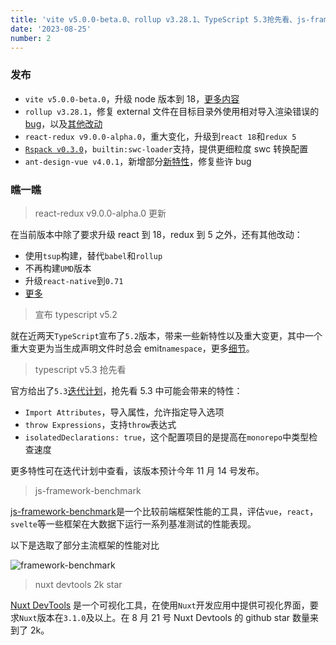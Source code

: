 ```yaml
---
title: 'vite v5.0.0-beta.0、rollup v3.28.1、TypeScript 5.3抢先看、js-framework-benchmark'
date: '2023-08-25'
number: 2
---
```


### 发布

- `vite v5.0.0-beta.0`，升级 node 版本到 18，[更多内容](https://github.com/vitejs/vite/blob/v5.0.0-beta.0/packages/vite/CHANGELOG.md)
- `rollup v3.28.1`，修复 external 文件在目标目录外使用相对导入渲染错误的[bug](https://github.com/rollup/rollup/pull/5099)，以及[其他改动](https://github.com/rollup/rollup/releases/tag/v3.28.1)
- `react-redux v9.0.0-alpha.0`，重大变化，升级到`react 18`和`redux 5`
- [`Rspack v0.3.0`](https://github.com/web-infra-dev/rspack/releases/tag/v0.3.0)，`builtin:swc-loader`支持，提供更细粒度 swc 转换配置
- `ant-design-vue v4.0.1`，新增部分[新特性](https://github.com/vueComponent/ant-design-vue/releases/tag/4.0.1)，修复些许 bug

### 瞧一瞧

> react-redux v9.0.0-alpha.0 更新

在当前版本中除了要求升级 react 到 18，redux 到 5 之外，还有其他改动：

- 使用`tsup`构建，替代`babel`和`rollup`
- 不再构建`UMD`版本
- 升级`react-native`到`0.71`
- [更多](https://github.com/reduxjs/react-redux/releases/tag/v9.0.0-alpha.0)

> 宣布 typescript v5.2

就在近两天`TypeScript`宣布了`5.2`版本，带来一些新特性以及重大变更，其中一个重大变更为当生成声明文件时总会 emit`namespace`，更多[细节](https://devblogs.microsoft.com/typescript/announcing-typescript-5-2)。

> typescript v5.3 抢先看

官方给出了`5.3`[迭代计划](https://github.com/microsoft/TypeScript/issues/55486)，抢先看 5.3 中可能会带来的特性：

- `Import Attributes`，导入属性，允许指定导入选项
- `throw Expressions`，支持`throw`表达式
- `isolatedDeclarations: true`，这个配置项目的是提高在`monorepo`中类型检查速度

更多特性可在迭代计划中查看，该版本预计今年 11 月 14 号发布。

> js-framework-benchmark

[js-framework-benchmark](https://github.com/krausest/js-framework-benchmark)是一个比较前端框架性能的工具，评估`vue`，`react`，`svelte`等一些框架在大数据下运行一系列基准测试的性能表现。

以下是选取了部分主流框架的性能对比

![framework-benchmark](https://mmbiz.qpic.cn/sz_mmbiz_jpg/qqzmMm3X68PjX90pB2uV6sAKJfhkZ6X7p6Bp19iaKFLKDbvGTshIxJjGPDfUucR02wtHx1HWTVa1IkMvt7cwtKw/640?wx_fmt=jpeg&wxfrom=5&wx_lazy=1&wx_co=1)

> nuxt devtools 2k star

[Nuxt DevTools](https://devtools.Nuxtjs.org) 是一个可视化工具，在使用`Nuxt`开发应用中提供可视化界面，要求`Nuxt`版本在`3.1.0`及以上。在 8 月 21 号 Nuxt Devtools 的 github star 数量来到了 2k。
